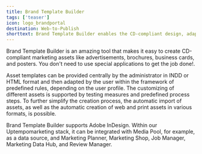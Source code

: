```yaml
---
title: Brand Template Builder
tags: ['teaser']
icon: logo_brandportal
destination: Web-to-Publish
shorttext: Brand Template Builder enables the CD-compliant design, adaption, and localization of marketing assets, such as advertisements, brochures, business cards, or posters, without using special applications.  
---
```


Brand Template Builder is an amazing tool that makes it easy to create CD-compliant marketing assets like advertisements, brochures, business cards, and posters. You don't need to use special applications to get the job done!.  

Asset templates can be provided centrally by the administrator in INDD or HTML format and then adapted by the user within the framework of predefined rules, depending on the user profile. The customizing of different assets is supported by testing measures and predefined process steps. To further simplify the creation process, the automatic import of assets, as well as the automatic creation of web and print assets in various formats, is possible. 

Brand Template Builder supports Adobe InDesign. Within our Uptempomarketing stack, it can be integrated with Media Pool, for example, as a data source, and Marketing Planner, Marketing Shop, Job Manager, Marketing Data Hub, and Review Manager.  
